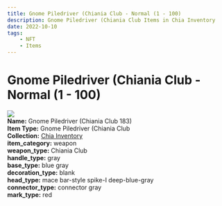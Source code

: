 ```yaml
---
title: Gnome Piledriver (Chiania Club - Normal (1 - 100)
description: Gnome Piledriver (Chiania Club Items in Chia Inventory
date: 2022-10-10
tags:
    - NFT
    - Items
---
```


# Gnome Piledriver (Chiania Club - Normal (1 - 100)
<div class="item_thumbnail">
<img loading="lazy" src="https://bafybeigp6t3mrhxbxi4djgdyhgckepflzi7czkcxkro3b6kpxnsgihnm5m.ipfs.nftstorage.link/183.gif"><br/>
<div><strong>Name:</strong> Gnome Piledriver (Chiania Club 183)</div>
<div><strong>Item Type:</strong> Gnome Piledriver (Chiania Club</div>
<div><strong>Collection:</strong> <a href="https://www.spacescan.io/xch/nft/collection/col1ucr852c8uzgemuashmz65kmnt2nn4wuhecevrwhtkk72ukfc5c7s6wn3sj">Chia Inventory</a></div>
<div><strong>item_category:</strong> weapon</div>
<div><strong>weapon_type:</strong> Chiania Club</div>
<div><strong>handle_type:</strong> gray</div>
<div><strong>base_type:</strong> blue gray</div>
<div><strong>decoration_type:</strong> blank</div>
<div><strong>head_type:</strong> mace bar-style spike-I deep-blue-gray</div>
<div><strong>connector_type:</strong> connector gray</div>
<div><strong>mark_type:</strong> red</div>
</div>

